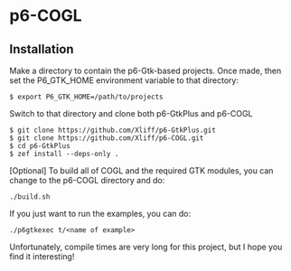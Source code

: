 # p6-COGL

## Installation

Make a directory to contain the p6-Gtk-based projects. Once made, then set the P6_GTK_HOME environment variable to that directory:

```
$ export P6_GTK_HOME=/path/to/projects
```

Switch to that directory and clone both p6-GtkPlus and p6-COGL

```
$ git clone https://github.com/Xliff/p6-GtkPlus.git
$ git clone https://github.com/Xliff/p6-COGL.git
$ cd p6-GtkPlus
$ zef install --deps-only .
```

[Optional] To build all of COGL and the required GTK modules, you can change to the p6-COGL directory and do:

```
./build.sh
```

If you just want to run the examples, you can do:

```
./p6gtkexec t/<name of example>
```

Unfortunately, compile times are very long for this project, but I hope you find it interesting!
